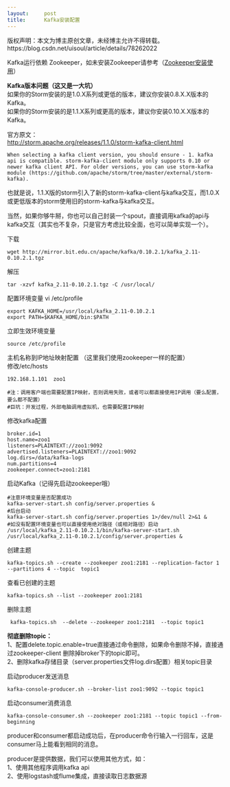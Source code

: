 ```yaml
---
layout:     post
title:      Kafka安装配置
---
```

<div id="article_content" class="article_content clearfix csdn-tracking-statistics" data-pid="blog" data-mod="popu_307" data-dsm="post">
								<div class="article-copyright">
					版权声明：本文为博主原创文章，未经博主允许不得转载。					https://blog.csdn.net/uisoul/article/details/78262022				</div>
								            <div id="content_views" class="markdown_views prism-atom-one-dark">
							<!-- flowchart 箭头图标 勿删 -->
							<svg xmlns="http://www.w3.org/2000/svg" style="display: none;"><path stroke-linecap="round" d="M5,0 0,2.5 5,5z" id="raphael-marker-block" style="-webkit-tap-highlight-color: rgba(0, 0, 0, 0);"></path></svg>
							<p>Kafka运行依赖 Zookeeper，如未安装Zookeeper请参考（<a href="http://blog.csdn.net/uisoul/article/details/78228615" rel="nofollow">Zookeeper安装使用</a>）</p>

<p><strong>Kafka版本问题（这又是一大坑）</strong> <br>
如果你的Storm安装的是1.0.X系列或更低的版本，建议你安装0.8.X.X版本的Kafka。 <br>
如果你的Storm安装的是1.1.X系列或更高的版本，建议你安装0.10.X.X版本的Kafka。</p>

<p>官方原文： <br>
<a href="http://storm.apache.org/releases/1.1.0/storm-kafka-client.html" rel="nofollow">http://storm.apache.org/releases/1.1.0/storm-kafka-client.html</a></p>

<pre><code>When selecting a kafka client version, you should ensure - 1. kafka api is compatible. storm-kafka-client module only supports 0.10 or newer kafka client API. For older versions, you can use storm-kafka module (https://github.com/apache/storm/tree/master/external/storm-kafka).
</code></pre>

<p>也就是说，1.1.X版的storm引入了新的storm-kafka-client与kafka交互，而1.0.X或更低版本的storm使用旧的storm-kafka与kafka交互。</p>

<p>当然，如果你够牛掰，你也可以自己封装一个spout，直接调用kafka的api与kafka交互（其实也不复杂，只是官方考虑比较全面，也可以简单实现一个）。</p>

<p>下载</p>

<pre><code>wget http://mirror.bit.edu.cn/apache/kafka/0.10.2.1/kafka_2.11-0.10.2.1.tgz
</code></pre>

<p>解压</p>

<pre><code>tar -xzvf kafka_2.11-0.10.2.1.tgz -C /usr/local/
</code></pre>

<p>配置环境变量 vi /etc/profile</p>

<pre><code>export KAFKA_HOME=/usr/local/kafka_2.11-0.10.2.1
export PATH=$KAFKA_HOME/bin:$PATH
</code></pre>

<p>立即生效环境变量</p>

<pre><code>source /etc/profile
</code></pre>

<p>主机名称到IP地址映射配置 （这里我们使用zookeeper一样的配置） <br>
修改/etc/hosts</p>

<pre><code>192.168.1.101  zoo1

#注：调用客户端也需要配置IP映射，否则调用失败，或者可以都直接使用IP调用（要么配置，要么都不配置）
#巨坑：开发过程，外部电脑调用虚拟机，也需要配置IP映射
</code></pre>

<p>修改kafka配置</p>

<pre><code>broker.id=1
host.name=zoo1
listeners=PLAINTEXT://zoo1:9092
advertised.listeners=PLAINTEXT://zoo1:9092
log.dirs=/data/kafka-logs
num.partitions=4
zookeeper.connect=zoo1:2181
</code></pre>

<p>启动Kafka（记得先启动zookeeper哦）</p>

<pre><code>#注意环境变量是否配置成功
kafka-server-start.sh config/server.properties &amp;
#后台启动
kafka-server-start.sh config/server.properties 1&gt;/dev/null 2&gt;&amp;1 &amp;
#如没有配置环境变量也可以直接使用绝对路径（或相对路径）启动
/usr/local/kafka_2.11-0.10.2.1/bin/kafka-server-start.sh /usr/local/kafka_2.11-0.10.2.1/config/server.properties &amp;
</code></pre>

<p>创建主题</p>

<pre><code>kafka-topics.sh --create --zookeeper zoo1:2181 --replication-factor 1 --partitions 4 --topic  topic1
</code></pre>

<p>查看已创建的主题</p>

<pre><code>kafka-topics.sh --list --zookeeper zoo1:2181
</code></pre>

<p>删除主题</p>

<pre><code> kafka-topics.sh  --delete --zookeeper zoo1:2181  --topic topic1
</code></pre>

<p><strong>彻底删除topic：</strong> <br>
1、配置delete.topic.enable=true直接通过命令删除，如果命令删除不掉，直接通过zookeeper-client 删除掉broker下的topic即可。 <br>
 2、删除kafka存储目录（server.properties文件log.dirs配置）相关topic目录 </p>

<p>启动producer发送消息</p>

<pre><code>kafka-console-producer.sh --broker-list zoo1:9092 --topic topic1
</code></pre>

<p>启动consumer消费消息</p>

<pre><code>kafka-console-consumer.sh --zookeeper zoo1:2181 --topic topic1 --from-beginning
</code></pre>

<p>producer和consumer都启动成功后，在producer命令行输入一行回车，这是consumer马上能看到相同的消息。</p>

<p>producer是提供数据，我们可以使用其他方式，如： <br>
1、使用其他程序调用kafka api <br>
2、使用logstash或flume集成，直接读取日志数据源</p>            </div>
						<link href="https://csdnimg.cn/release/phoenix/mdeditor/markdown_views-9e5741c4b9.css" rel="stylesheet">
                </div>